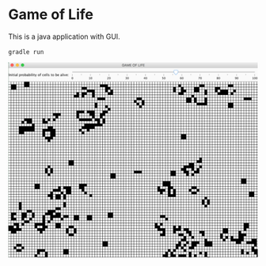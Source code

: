 # Game of Life

This is a java application with GUI.

```
gradle run
```

![alt text](screenshot.png "Screenshot of running GUI")